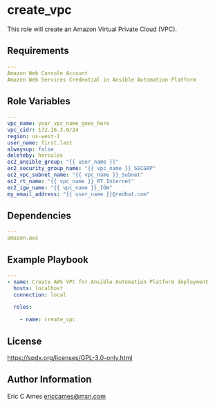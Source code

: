 create_vpc
=========

This role will create an Amazon Virtual Private Cloud (VPC).

Requirements
------------
```yaml
---
Amazon Web Console Account
Amazon Web Services Credential in Ansible Automation Platform
```
Role Variables
--------------
```yaml
---
vpc_name: your_vpc_name_goes_here
vpc_cidr: 172.16.3.0/24
region: us-west-1
user_name: first.last
alwaysup: false
deleteby: hercules
ec2_ansible_group: "{{ user_name }}"
ec2_security_group_name: "{{ vpc_name }}_SECGRP"
ec2_vpc_subnet_name: "{{ vpc_name }}_Subnet"
ec2_rt_name: "{{ vpc_name }}_RT_Internet"
ec2_igw_name: "{{ vpc_name }}_IGW"
my_email_address: "{{ user_name }}@redhat.com"
```
Dependencies
------------
```yaml
---
amazon.aws
```
Example Playbook
----------------
```yaml
---
- name: Create AWS VPC for Ansible Automation Platform deployment
  hosts: localhost
  connection: local

  roles:

    - name: create_vpc
```
License
-------

https://spdx.org/licenses/GPL-3.0-only.html

Author Information
------------------

Eric C Ames
ericcames@msn.com

